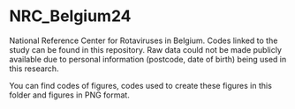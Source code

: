 # NRC_Belgium24
National Reference Center for Rotaviruses in Belgium. Codes linked to the study can be found in this repository. Raw data could not be made publicly available due to personal information (postcode, date of birth) being used in this research.

You can find codes of figures, codes used to create these figures in this folder and figures in PNG format.
